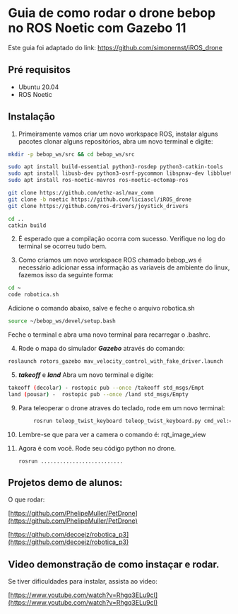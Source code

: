 # Guia de como rodar o drone bebop no ROS Noetic com Gazebo 11

Este guia foi adaptado do link: https://github.com/simonernst/iROS_drone

## Pré requisitos 

- Ubuntu 20.04
- ROS Noetic 

## Instalação

1. Primeiramente vamos criar um novo workspace ROS, instalar alguns pacotes clonar alguns repositórios, abra um novo terminal e digite:

```bash
mkdir -p bebop_ws/src && cd bebop_ws/src

sudo apt install build-essential python3-rosdep python3-catkin-tools
sudo apt install libusb-dev python3-osrf-pycommon libspnav-dev libbluetooth-dev libcwiid-dev libgoogle-glog-dev
sudo apt install ros-noetic-mavros ros-noetic-octomap-ros 

git clone https://github.com/ethz-asl/mav_comm
git clone -b noetic https://github.com/liciascl/iROS_drone
git clone https://github.com/ros-drivers/joystick_drivers

cd ..
catkin build
```
2. É esperado que a compilação ocorra com sucesso. Verifique no log do terminal se ocorreu tudo bem.

3. Como criamos um novo workspace ROS chamado bebop_ws é necessário adicionar essa informação as variaveis de ambiente do linux, fazemos isso da seguinte forma:

```bash
cd ~
code robotica.sh
```
Adicione o comando abaixo, salve e feche o arquivo robotica.sh

```bash
source ~/bebop_ws/devel/setup.bash
```
Feche o terminal e abra uma novo terminal para recarregar o .bashrc.


4. Rode o mapa do simulador ***Gazebo*** através do comando:
   
```bash
roslaunch rotors_gazebo mav_velocity_control_with_fake_driver.launch
```

5. ***takeoff*** e ***land*** Abra um novo terminal e digite:

```bash
takeoff (decolar) - rostopic pub --once /takeoff std_msgs/Empt
land (pousar) -  rostopic pub --once /land std_msgs/Empty 
```        

9. Para teleoperar o drone atraves do teclado, rode em um novo terminal: 

```bash
        rosrun teleop_twist_keyboard teleop_twist_keyboard.py cmd_vel:=/bebop/cmd_vel
``` 

10. Lembre-se que para ver a camera o comando é: rqt_image_view

11. Agora é com você. Rode seu código python no drone.
    
        rosrun ..........................
        
        

## Projetos demo de alunos:

O que rodar:

[https://github.com/PhelipeMuller/PetDrone](https://github.com/PhelipeMuller/PetDrone)

[https://github.com/decoejz/robotica_p3](https://github.com/decoejz/robotica_p3)


## Video demonstração de como instaçar e rodar. 

Se tiver dificuldades para instalar, assista ao video:

[https://www.youtube.com/watch?v=Rhgq3ELu9cI](https://www.youtube.com/watch?v=Rhgq3ELu9cI)

